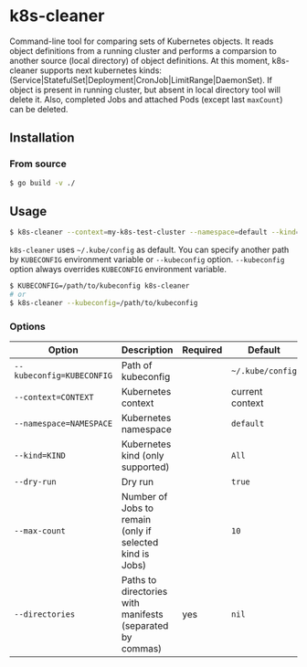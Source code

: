 # k8s-cleaner

Command-line tool for comparing sets of Kubernetes objects. It reads object definitions from a running cluster and performs a comparsion to another source (local directory) of object definitions. At this moment, k8s-cleaner supports next kubernetes kinds: (Service|StatefulSet|Deployment|CronJob|LimitRange|DaemonSet).
If object is present in running cluster, but absent in local directory tool will delete it. Also, completed Jobs and attached Pods (except last `maxCount`) can be deleted.

## Installation

### From source

```bash
$ go build -v ./
```

## Usage

```bash
$ k8s-cleaner --context=my-k8s-test-cluster --namespace=default --kind=Deployment --directories=${pwd}/manifests/dir1/,/full/path/to/manifests/dir2/ --dry-run=false
```

`k8s-cleaner` uses `~/.kube/config` as default. You can specify another path by `KUBECONFIG` environment variable or `--kubeconfig` option. `--kubeconfig` option always overrides `KUBECONFIG` environment variable.

```bash
$ KUBECONFIG=/path/to/kubeconfig k8s-cleaner
# or
$ k8s-cleaner --kubeconfig=/path/to/kubeconfig
```

### Options

|Option|Description|Required|Default|
|---------|-----------|-------|-------|
|`--kubeconfig=KUBECONFIG`|Path of kubeconfig||`~/.kube/config`|
|`--context=CONTEXT`|Kubernetes context||current context|
|`--namespace=NAMESPACE`|Kubernetes namespace||`default`|
|`--kind=KIND`|Kubernetes kind (only supported)||`All`|
|`--dry-run`|Dry run||`true`|
|`--max-count`|Number of Jobs to remain (only if selected kind is Jobs)||`10`|
|`--directories`|Paths to directories with manifests (separated by commas)|yes|`nil`|
